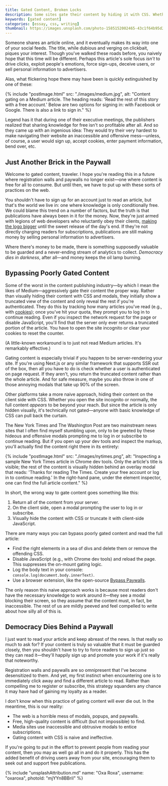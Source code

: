 ```yaml
---
title: Gated Content, Broken Locks
description: Some sites gate their content by hiding it with CSS. Whether you open the site incognito or normally, the full content appears to be beyond reach. But it's not—anyone can swing open the gate.
keywords: [gated content]
categories: [essay, css, writing]
thumbnail: https://images.unsplash.com/photo-1585152002465-43c1f64b95d2?ixlib=rb-1.2.1&ixid=MnwxMjA3fDB8MHxwaG90by1wYWdlfHx8fGVufDB8fHx8&auto=format&fit=crop&w=1600&h=900&q=80
---
```


Someone shares an article online, and it eventually makes its way into one of your social feeds. The title, while dubious and verging on clickbait, piques your interest. Though you've walked these roads before, you naively hope that this time will be different. Perhaps this article's sole focus *isn't* to drive clicks, exploit people's emotions, force sign-ups, deceive users, or sell personal information to advertisers.

Alas, what flickering hope there may have been is quickly extinguished by one of these:

{% include "postImage.html" src: "./images/medium.jpg", alt: "Content gating on a Medium article. The heading reads: 'Read the rest of this story with a free account.' Below are two options for signing in: with Facebook or Google. There is also a link to sign in." %}

Legend has it that during one of their executive meetings, the publishers realized that sharing knowledge for free isn't so profitable after all. And so they came up with an ingenious idea: They would try their very hardest to make navigating their website an inaccessible and offensive mess—unless, of course, a user would sign up, accept cookies, enter payment information, bend over, etc.

## Just Another Brick in the Paywall

Welcome to gated content, traveler. I hope you're reading this in a future where registration walls and paywalls no longer exist—one where content is free for all to consume. But until then, we have to put up with these sorts of practices on the web.

You shouldn't have to sign up for an account just to read an article, but that's the world we live in: one where knowledge is only conditionally free. We could blame this trend on a number of factors, but the truth is that publications have always been in it for the money. Now, they're just armed with legions of web developers who reluctantly obey their clients, [making the logo bigger](https://www.youtube.com/watch?v=5AxwaszFbDw) until the sweet release of the day's end. If they're not directly charging readers for subscriptions, publications are still making money by selling personal information to advertisers.

Where there's money to be made, there is something supposedly valuable to be guarded and a never-ending stream of analytics to collect. _Democracy dies in darkness_, after all—and money keeps the oil lamp burning.

## Bypassing Poorly Gated Content

Some of the worst in the content publishing industry—by which I mean the likes of Medium—aggressively gate their content the proper way. Rather than visually hiding their content with CSS and modals, they initially show a truncated view of the content and only reveal the rest if you're authenticated. They do this by tracking how many articles you've read (e.g., with [cookies](/blog/http-cookies/)); once you've hit your quota, they prompt you to log in to continue reading. Even if you inspect the network request for the page or disable JavaScript, you'll find that the server only ever returns a truncated portion of the article. You have to open the site incognito or clear your cookies to reset the counter.

(A little-known workaround is to just not read Medium articles. It's remarkably effective.)

Gating content is especially trivial if you happen to be server-rendering your site. If you're using Next.js or any similar framework that supports SSR out of the box, then all you have to do is check whether a user is authenticated on page request. If they aren't, you return the truncated content rather than the whole article. And for safe measure, maybe you also throw in one of those annoying modals that take up 90% of the screen.

Other platforms take a more naive approach, hiding their content on the client side with CSS. Whether you open the site incognito or normally, the full content *appears* to be beyond your reach. But since the article is only hidden visually, it's technically not gated—anyone with basic knowledge of CSS can pull back the curtain.

The New York Times and The Washington Post are two mainstream news sites that I often find myself stumbling upon, only to be greeted by these hideous and offensive modals prompting me to log in or subscribe to continue reading. But if you open up your dev tools and inspect the markup, you'll actually find the content right there in its entirety:

{% include "postImage.html" src: "./images/nytimes.png", alt: "Inspecting a sample New York Times article in Chrome dev tools. Only the article's title is visible; the rest of the content is visually hidden behind an overlay modal that reads: 'Thanks for reading The Times. Create your free account or log in to continue reading.' In the right-hand pane, under the element inspector, one can find the full article content." %}

In short, the wrong way to gate content goes something like this:

1. Return all of the content from your server.
2. On the client side, open a modal prompting the user to log in or subscribe.
3. Visually hide the content with CSS or truncate it with client-side JavaScript.

There are many ways you can bypass poorly gated content and read the full article:

- Find the right elements in a sea of divs and delete them or remove the offending CSS.
- Disable JavaScript (e.g., with Chrome dev tools) and reload the page. This suppresses the on-mount gating logic.
- Log the body text in your console: `console.log(document.body.innerText)`.
- Use a browser extension, like the open-source [Bypass Paywalls](https://github.com/iamadamdev/bypass-paywalls-chrome).

The only reason this naive approach works is because most readers don't have the necessary knowledge to work around it—they see a modal blocking their screen, so they assume that the content must, in fact, be inaccessible. The rest of us are mildly peeved and feel compelled to write about how silly all of this is.

## Democracy Dies Behind a Paywall

I just want to read your article and keep abreast of the news. Is that really so much to ask for? If your content is truly so valuable that it must be guarded closely, then you shouldn't have to try to force readers to sign up just so they can read it—they'll happily sign up and promote your work if it's really that noteworthy.

Registration walls and paywalls are so omnipresent that I've become desensitized to them. And yet, my first instinct when encountering one is to immediately click away and find a different article to read. Rather than compelling me to register or subscribe, this strategy squanders any chance it may have had of gaining my loyalty as a reader.

I don't know when this practice of gating content will ever die out. In the meantime, this is our reality:

- The web is a horrible mess of modals, popups, and paywalls.
- Free, high-quality content is difficult (but not impossible) to find.
- Media sites use inaccessible and obtrusive modals to entice subscriptions.
- Gating content with CSS is naive and ineffective.

If you're going to put in the effort to prevent people from reading your content, then you may as well go all in and do it properly. This has the added benefit of driving users away from your site, encouraging them to seek out and support free publications.

{% include "unsplashAttribution.md" name: "Oxa Roxa", username: "oxaroxa", photoId: "mjYYn8BBriI" %}
